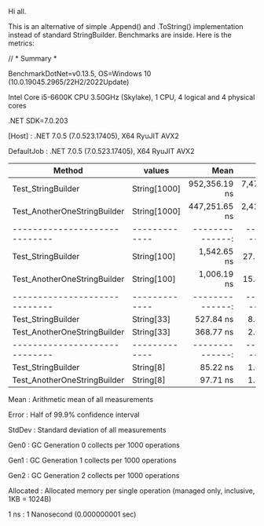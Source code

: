 Hi all.

This is an alternative of simple .Append() and .ToString() implementation instead of standard StringBuilder.
Benchmarks are inside. Here is the metrics:

// * Summary *

BenchmarkDotNet=v0.13.5, OS=Windows 10 (10.0.19045.2965/22H2/2022Update)

Intel Core i5-6600K CPU 3.50GHz (Skylake), 1 CPU, 4 logical and 4 physical cores

.NET SDK=7.0.203

  [Host]     : .NET 7.0.5 (7.0.523.17405), X64 RyuJIT AVX2
  
  DefaultJob : .NET 7.0.5 (7.0.523.17405), X64 RyuJIT AVX2


|                       Method |       values |          Mean |        Error |       StdDev |     Gen0 |     Gen1 |     Gen2 | Allocated |
|----------------------------- |------------- |--------------:|-------------:|-------------:|---------:|---------:|---------:|----------:|
|           Test_StringBuilder | String[1000] | 952,356.19 ns | 7,477.322 ns | 6,628.451 ns | 248.0469 | 248.0469 | 248.0469 | 2012677 B |
| Test_AnotherOneStringBuilder | String[1000] | 447,251.65 ns | 2,416.937 ns | 2,018.252 ns |  13.6719 |  13.6719 |  13.6719 |  999069 B |
|----------------------------- |------------- |--------------:|-------------:|-------------:|---------:|---------:|---------:|----------:|
|           Test_StringBuilder |  String[100] |   1,542.65 ns |    27.706 ns |    24.560 ns |   4.4842 |        - |        - |   14064 B |
| Test_AnotherOneStringBuilder |  String[100] |   1,006.19 ns |    15.477 ns |    14.477 ns |   1.6766 |        - |        - |    5264 B |
|----------------------------- |------------- |--------------:|-------------:|-------------:|---------:|---------:|---------:|----------:|
|           Test_StringBuilder |   String[33] |     527.84 ns |     8.428 ns |     7.038 ns |   1.3685 |        - |        - |    4296 B |
| Test_AnotherOneStringBuilder |   String[33] |     368.77 ns |     2.014 ns |     1.682 ns |   0.5684 |        - |        - |    1784 B |
|----------------------------- |------------- |--------------:|-------------:|-------------:|---------:|---------:|---------:|----------:|
|           Test_StringBuilder |    String[8] |      85.22 ns |     1.077 ns |     0.840 ns |   0.0943 |        - |        - |     296 B |
| Test_AnotherOneStringBuilder |    String[8] |      97.71 ns |     1.395 ns |     1.237 ns |   0.0408 |        - |        - |     128 B |


Mean      : Arithmetic mean of all measurements

Error     : Half of 99.9% confidence interval

StdDev    : Standard deviation of all measurements

Gen0      : GC Generation 0 collects per 1000 operations

Gen1      : GC Generation 1 collects per 1000 operations

Gen2      : GC Generation 2 collects per 1000 operations

Allocated : Allocated memory per single operation (managed only, inclusive, 1KB = 1024B)

1 ns      : 1 Nanosecond (0.000000001 sec)
